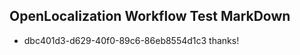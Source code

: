 ## OpenLocalization Workflow Test MarkDown
* dbc401d3-d629-40f0-89c6-86eb8554d1c3 thanks!

<!--HONumber=Aug16_HO4-->


